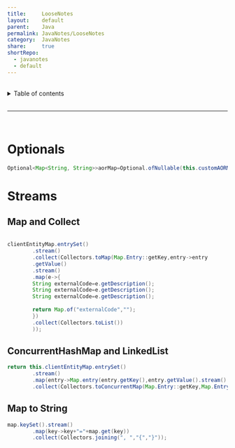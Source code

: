 ```yaml
---  
title:     LooseNotes          
layout:    default          
parent:    Java          
permalink: JavaNotes/LooseNotes          
category:  JavaNotes          
share:     true          
shortRepo:          
  - javanotes          
  - default            
---  
```

  
<br/>          
  
<details markdown="block">                
<summary>                
Table of contents                
</summary>                
{: .text-delta }                
1. TOC                
{:toc}                
</details>                
  
<br/>                
  
***                
  
<br/>                
  
# Optionals  
  
```java          
Optional<Map<String, String>>aorMap=Optional.ofNullable(this.customAORMap);          
```          
  
# Streams  
  
## Map and Collect  
  
```java          
          
clientEntityMap.entrySet()          
        .stream()          
        .collect(Collectors.toMap(Map.Entry::getKey,entry->entry          
        .getValue()          
        .stream()          
        .map(e->{          
        String externalCode=e.getDescription();          
        String externalCode=e.getDescription();          
        String externalCode=e.getDescription();          
          
        return Map.of("externalCode","");          
        })          
        .collect(Collectors.toList())          
        ));          
```          
  
## ConcurrentHashMap and LinkedList  
  
```java          
return this.clientEntityMap.entrySet()          
        .stream()          
        .map(entry->Map.entry(entry.getKey(),entry.getValue().stream().map(ClientEntityDetails::toMap).collect(Collectors.toCollection(LinkedList::new))))          
        .collect(Collectors.toConcurrentMap(Map.Entry::getKey,Map.Entry::getValue,(a,b)->b,ConcurrentHashMap::new));          
```          
  
## Map to String  
  
```java          
map.keySet().stream()          
        .map(key->key+"="+map.get(key))          
        .collect(Collectors.joining(", ","{","}"));          
```